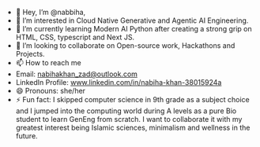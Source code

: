 - 👋 Hey, I’m @nabbiha,
- 👀 I’m interested in Cloud Native Generative and Agentic AI Engineering.
- 🌱 I’m currently learning Modern AI Python after creating a strong grip on HTML, CSS, typescript and Next JS.
- 💞️ I’m looking to collaborate on Open-source work, Hackathons and Projects.
- 📫 How to reach me 
- Email: nabihakhan_zad@outlook.com
- LinkedIn Profile: www.linkedin.com/in/nabiha-khan-38015924a
- 😄 Pronouns: she/her
- ⚡ Fun fact: I skipped computer science in 9th grade as a subject choice and I jumped into the computing world during A levels as a pure Bio student to learn GenEng from scratch. I want to collaborate it with my greatest interest being Islamic sciences, minimalism and wellness in the future.
